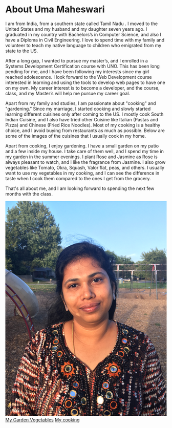 <!DOCTYPE html>
<html lang="en">
<head>
    <meta charset="UTF-8">
    <meta http-equiv="X-UA-Compatible" content="IE=edge">
    <meta name="viewport" content="width=device-width, initial-scale=1.0">
    <link rel="stylesheet" href="./stylesheet.css" />
    <title>Home Page</title>
</head>
<div>


<div class="aboutme">
<div class="content">
<h1 class="name">About Uma Maheswari</h1>
<p>I am from India, from a southern state called Tamil Nadu . 
I moved to the United States and my husband and my daughter seven years ago. 
I graduated in my country with Bachelors’s in Computer Science, and also I have a Diploma in Civil Engineering.
 I love to spend time with my family and volunteer to teach my native language to children who emigrated from my state to the US.

After a long gap, I wanted to pursue my master’s, and I enrolled in a Systems Development Certification course with UNO. 
This has been long pending for me, and I have been following my interests since my girl reached adolescence. 
I look forward to the Web Development course interested in learning and using the tools to develop web pages to have one on my own. 
My career interest is to become a developer, and the course, class, and my Master’s will help me pursue my career goal. </p>
 <p>

Apart from my family and studies, I am passionate about "cooking" and "gardening.” 
Since my marriage, I started cooking and slowly started learning different cuisines only after coming to the US. 
I mostly cook South Indian Cuisine, and I also have tried other Cuisine like Italian (Pastas and Pizza) and Chinese (Fried Rice Noodles).
Most of my cooking is a healthy choice, and I avoid buying from restaurants as much as possible.
Below are some of the images of the cuisines that I usually cook in my home.
</p>
<p>

Apart from cooking, I enjoy gardening. I have a small garden on my patio and a few inside my house. 
I take care of them well, and I spend my time in my garden in the summer evenings.
I plant Rose and Jasmine as Rose is always pleasant to watch, and I like the fragrance from Jasmine. 
I also grow vegetables like Tomato, Okra, Squash, Valor flat, peas, and others. 
I usually want to use my vegetables in my cooking, and I can see the difference in taste when I cook them compared to the ones 
I get from the grocery.</p>


<p>That's all about me, and I am looking forward to spending the next few months with the class.</p>
</div>
<div class="image-profile">
<img src="./image/uma.JPG" alt="profile image"/>
</div>
</div>
<div class="internal-link">
    <a href='page1.html'>My Garden Vegetables</a>
<a href='page2.html'>My cooking</a>
</div>
</div>
</body>
</html>